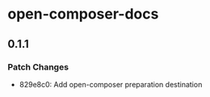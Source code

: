 # open-composer-docs

## 0.1.1

### Patch Changes

- 829e8c0: Add open-composer preparation destination
